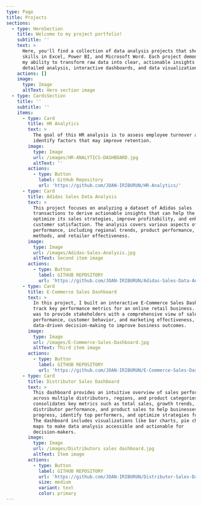 ```yaml
---
type: Page
title: Projects
sections:
  - type: HeroSection
    title: Welcome to my project portfolio!
    subtitle: ''
    text: >
      Here, you'll find a collection of data analysis projects that showcase my
      skills in Excel, Power BI, and Microsoft Word. Each project demonstrates
      my ability to transform raw data into clear, actionable insights through
      detailed analysis, interactive dashboards, and data visualizations.
    actions: []
    image:
      type: Image
      altText: Hero section image
  - type: CardsSection
    title: ''
    subtitle: ''
    items:
      - type: Card
        title: HR Analytics
        text: >
          The goal of this HR analysis is to assess employee turnover and
          identify factors that may improve retention.
        image:
          type: Image
          url: /images/HR-ANALYTICS-DASHBOARD.jpg
          altText: ''
        actions:
          - type: Button
            label: GitHub Repository
            url: 'https://github.com/JOAN-IRIBURUN/HR-Analytics/'
      - type: Card
        title: Adidas Sales Data Analysis
        text: >
          This project focuses on analyzing a dataset of Adidas sales
          transactions to derive actionable insights that can help the company
          optimize its sales strategies, improve profitability, and enhance
          customer satisfaction. The analysis covers various aspects of sales
          performance, including regional trends, product performance, sales
          methods, and retailer effectiveness.
        image:
          type: Image
          url: /images/Adidas-Sales-Analysis.jpg
          altText: Second item image
        actions:
          - type: Button
            label: GITHUB REPOSITORY
            url: 'https://github.com/JOAN-IRIBURUN/Adidas-Sales-Data-Analysis/'
      - type: Card
        title: E-Commerce Sales Dashboard
        text: >
          In this project, I built an interactive E-Commerce Sales Dashboard to
          track key performance metrics for an online retail business. The goal
          was to provide stakeholders with a comprehensive view of sales
          performance, customer behavior, and marketing effectiveness, enabling
          data-driven decision-making to improve business outcomes.
        image:
          type: Image
          url: /images/E-Commerce-Sales-Dashboard.jpg
          altText: Third item image
        actions:
          - type: Button
            label: GITHUB REPOSITORY
            url: 'https://github.com/JOAN-IRIBURUN/E-Commerce-Sales-Dashboard/'
      - type: Card
        title: Distributor Sales Dashboard
        text: >
          This dashboard provides an intuitive overview of sales performance
          across multiple distributors, regions, and product categories. It
          consolidates key metrics such as total sales, growth trends,
          distributor performance, and product sales to help businesses track
          progress, identify top performers, and optimize strategies for growth.
          The dashboard includes visualizations like bar charts, pie charts, and
          maps to make data analysis accessible and actionable for
          decision-makers.
        image:
          type: Image
          url: /images/Distributors sales dashboard.jpg
          altText: Item image
        actions:
          - type: Button
            label: GITHUB REPOSITORY
            url: 'https://github.com/JOAN-IRIBURUN/Distributor-Sales-Dashboard'
            size: medium
            variant: text
            color: primary
---
```


